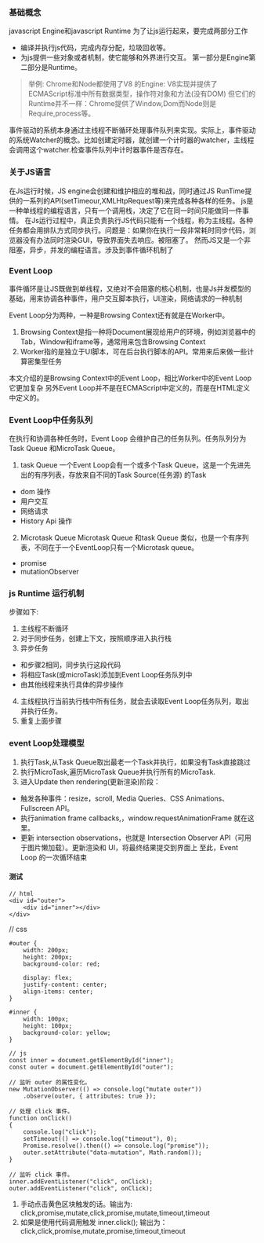 ### 基础概念
javascript Engine和javascript Runtime
为了让js运行起来，要完成两部分工作
- 编译并执行js代码，完成内存分配，垃圾回收等。
- 为js提供一些对象或者机制，使它能够和外界进行交互。
第一部分是Engine第二部分是Runtime。
> 举例: Chrome和Node都使用了V8 的Engine: V8实现并提供了ECMAScript标准中所有数据类型，操作符对象和方法(没有DOM)
但它们的Runtime并不一样：Chrome提供了Window,Dom而Node则是Require,process等。

事件驱动的系统本身通过主线程不断循环处理事件队列来实现。实际上，事件驱动的系统Watcher的概念。比如创建定时器，就创建一个计时器的watcher，主线程会调用这个watcher.检查事件队列中计时器事件是否存在。

### 关于JS语言
在Js运行时候，JS engine会创建和维护相应的堆和战，同时通过JS RunTime提供的一系列的API(setTimeour,XMLHtpRequest等)来完成各种各样的任务。
js是一种单线程的编程语言，只有一个调用栈，决定了它在同一时间只能做同一件事情。
在Js运行过程中，真正负责执行JS代码只能有一个线程，称为主线程。各种任务都会用排队方式同步执行。问题是：如果你在执行一段非常耗时同步代码，浏览器没有办法同时渲染GUI，导致界面失去响应。被阻塞了。
然而JS又是一个非阻塞，异步，并发的编程语言。涉及到事件循环机制了

### Event Loop
事件循环是让JS既做到单线程，又绝对不会阻塞的核心机制，也是Js并发模型的基础，用来协调各种事件，用户交互脚本执行，UI渲染，网络请求的一种机制

Event Loop分为两种，一种是Browsing Context还有就是在Worker中。
1. Browsing Context是指一种将Document展现给用户的环境，例如浏览器中的Tab，Window和iframe等，通常用来包含Browsing Context
2. Worker指的是独立于UI脚本，可在后台执行脚本的API。常用来后来做一些计算密集型任务

本文介绍的是Browsing Context中的Event Loop，相比Worker中的Event Loop它更加复杂
另外Event Loop并不是在ECMAScript中定义的，而是在HTML定义中定义的。


###  Event Loop中任务队列
在执行和协调各种任务时，Event Loop 会维护自己的任务队列。任务队列分为Task Queue 和MicroTask Queue。
1. task Queue
一个Event Loop会有一个或多个Task Queue，这是一个先进先出的有序列表，存放来自不同的Task Source(任务源) 的Task
- dom 操作
- 用户交互
- 网络请求
- History Api 操作
2. Microtask Queue
Microtask Queue 和task Queue 类似，也是一个有序列表，不同在于一个EventLoop只有一个Microtask queue。
- promise
- mutationObserver

 ### js Runtime 运行机制
步骤如下:
1. 主线程不断循环
2. 对于同步任务，创建上下文，按照顺序进入执行栈
3. 异步任务
 - 和步骤2相同，同步执行这段代码
 - 将相应Task(或microTask)添加到Event Loop任务队列中
 - 由其他线程来执行具体的异步操作
4. 主线程执行当前执行栈中所有任务，就会去读取Event Loop任务队列，取出并执行任务。
5. 重复上面步骤

### event Loop处理模型
1. 执行Task,从Task Queue取出最老一个Task并执行，如果没有Task直接跳过
2. 执行MicroTask,遍历MicroTask Queue并执行所有的MicroTask.
3. 进入Update then rendering(更新渲染)阶段：
  - 触发各种事件：resize，scroll, Media Queries、CSS Animations、Fullscreen API。
  - 执行animation frame callbacks,，window.requestAnimationFrame 就在这里。
  - 更新 intersection observations，也就是 Intersection Observer API（可用于图片懒加载）。更新渲染和 UI，将最终结果提交到界面上
至此，Event Loop 的一次循环结束


#### 测试
```
// html
<div id="outer">
    <div id="inner"></div>
</div>
```
// css
```
#outer {
    width: 200px;
    height: 200px;
    background-color: red;

    display: flex;
    justify-content: center;
    align-items: center;
}

#inner {
    width: 100px;
    height: 100px;
    background-color: yellow;
}

```

```
// js
const inner = document.getElementById("inner");
const outer = document.getElementById("outer");

// 监听 outer 的属性变化。
new MutationObserver(() => console.log("mutate outer"))
    .observe(outer, { attributes: true });

// 处理 click 事件。
function onClick()
{
    console.log("click");
    setTimeout(() => console.log("timeout"), 0);
    Promise.resolve().then(() => console.log("promise"));
    outer.setAttribute("data-mutation", Math.random());
}

// 监听 click 事件。
inner.addEventListener("click", onClick);
outer.addEventListener("click", onClick);
```

1. 手动点击黄色区块触发的话。输出为:
click,promise,mutate,click,promise,mutate,timeout,timeout
2. 如果是使用代码调用触发 inner.click();
输出为：click,click,promise,mutate,promise,timeout,timeout

 